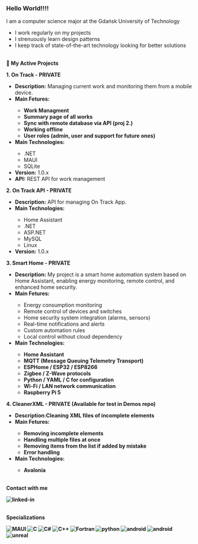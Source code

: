 ### Hello World!!!!
I am a computer science major at the Gdańsk University of Technology<br>
- I work regularly on my projects
- I strenuously learn design patterns
- I keep track of state-of-the-art technology looking for better solutions


<br><b>🚀 My Active Projects</b><br>

<b>1. On Track - PRIVATE </b><br>
<ul>
    <li><b>Description:</b> Managing current work and monitoring them from a mobile device.</li>
    <li><b>Main Fetures:</b> </li>
        <ul>
          <li><b>Work Managment</b> </li>
          <li><b>Summary page of all works</b> </li>
          <li><b>Sync with remote database via API (proj 2.)</b> </li>
          <li><b>Working offline</b> </li>
          <li><b>User roles (admin, user and support for future ones)</b> </li>
        </ul>
    <li><b>Main Technologies:</b></li>
    <ul>
      <li>.NET</li>
      <li>MAUI</li>
      <li>SQLite</li>
    </ul>
    <li><b>Version:</b> 1.0.x</li>
    <li><b>API:</b> REST API for work management</li>
</ul>

<b>2. On Track API - PRIVATE </b><br>
<ul>
    <li><b>Description:</b> API for managing On Track App.</li>
    <li><b>Main Technologies:</b></li>
     <ul>
      <li>Home Assistant</li>
      <li>.NET</li>
      <li>ASP.NET</li>
      <li>MySQL</li>
      <li>Linux</li>
    </ul>
    <li><b>Version:</b> 1.0.x</li>
</ul>

<b>3. Smart Home - PRIVATE</b><br>
<ul>
    <li><b>Description:</b> My project is a smart home automation system based on Home Assistant, enabling energy monitoring, remote control, and enhanced home security.</li>
    <li><b>Main Fetures:</b> </li>
    <ul>
      <li>Energy consumption monitoring</li>
      <li>Remote control of devices and switches</li>
      <li>Home security system integration (alarms, sensors)</li>
      <li>Real-time notifications and alerts</li>
      <li>Custom automation rules</li>
      <li>Local control without cloud dependency</li>
    </ul>
    <li><b>Main Technologies:</li>
    <ul>
      <li>Home Assistant</li>
      <li>MQTT (Message Queuing Telemetry Transport)</li>
      <li>ESPHome / ESP32 / ESP8266</li>
      <li>Zigbee / Z-Wave protocols</li>
      <li>Python / YAML / C for configuration</li>
      <li>Wi-Fi / LAN network communication</li>
      <li>Raspberry Pi 5</li>
    </ul>
</ul>

<b>4. CleanerXML - PRIVATE (Available for test in Demos repo)</b><br>
<ul>
    <li><b>Description:</b>Cleaning XML files of incomplete elements</li>
    <li><b>Main Fetures:</b> </li>
    <ul>
      <li>Removing incomplete elements</li>
      <li>Handling multiple files at once</li>
      <li>Removing items from the list if added by mistake</li>
      <li>Error handling</li>
    </ul>
    <li><b>Main Technologies:</li>
    <ul>
      <li>Avalonia</li>
    </ul>
</ul>

<br><b>Contact with me<b><br>
  
[<img align="left" alt="linked-in" src="https://img.shields.io/badge/linkedin-%230077B5.svg?&style=for-the-badge&logo=linkedin&logoColor=white" />](https://www.linkedin.com/in/jogonowski/)<br>

<br><b>Specializations<b><br>

<img align="left" alt="MAUI" src="https://img.shields.io/badge/.NET%20MAUI-512BD4?style=for-the-badge&logo=.NET&logoColor=white" />
<img align="left" alt="C" src="https://img.shields.io/badge/C-A8B9CC?style=for-the-badge&logo=C&logoColor=white" />
<img align="left" alt="C#" src="https://img.shields.io/badge/C%23-239120?style=for-the-badge&logo=C-Sharp&logoColor=white" />
<img align="left" alt="C++" src="https://img.shields.io/badge/C%2B%2B-00599C?style=for-the-badge&logo=C%2B%2B&logoColor=white" />
<img align="left" alt="Fortran" src="https://img.shields.io/badge/Fortran-734F96?style=for-the-badge&logo=Fortran&logoColor=white" />
<img align="left" alt="python" src="https://img.shields.io/badge/python-3670A0?style=for-the-badge&logo=python&logoColor=ffdd54" />

  
<img align="left" alt="android" src="https://img.shields.io/static/v1?style=for-the-badge&message=Android&color=222222&logo=Android&logoColor=3DDC84&label=" />
<img align="left" alt="android" src="https://img.shields.io/static/v1?style=for-the-badge&message=Unity&color=222222&logo=Unity&logoColor=FFFFFF&label=" />
<img align="left" alt="unreal" src="https://img.shields.io/badge/Unreal-0E1128?style=for-the-badge&logo=unrealengine&logoColor=white" /><br>

<br>
